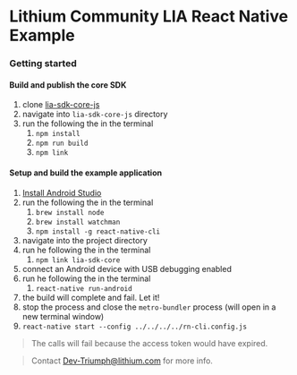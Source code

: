 # Lithium Community LIA React Native Example

### Getting started

#### Build and publish the core SDK

1. clone [lia-sdk-core-js](https://github.com/lithiumtech/lia-sdk-core-js)
1. navigate into `lia-sdk-core-js` directory
1. run the following the in the terminal
    1. `npm install`
    1. `npm run build`
    1. `npm link`

#### Setup and build the example application

1. [Install Android Studio](https://developer.android.com/studio/index.html)
1. run the following the in the terminal
    1. `brew install node`
    1. `brew install watchman`
    1. `npm install -g react-native-cli`
1. navigate into the project directory
1. run he following the in the terminal
    1. `npm link lia-sdk-core`
1. connect an Android device with USB debugging enabled
1. run he following the in the terminal
    1. `react-native run-android`
1. the build will complete and fail. Let it!
1. stop the process and close the `metro-bundler` process (will open in a new terminal window)
1. `react-native start --config ../../../../rn-cli.config.js`

> The calls will fail because the access token would have expired.

> Contact Dev-Triumph@lithium.com for more info.